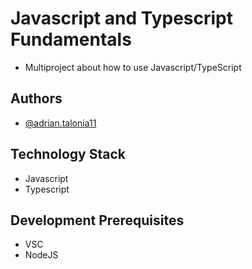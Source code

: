 # Javascript and Typescript Fundamentals

- Multiproject about how to use Javascript/TypeScript

## Authors

- [@adrian.talonia11](https://gitlab.com/adrian.talonia11)

## Technology Stack
- Javascript
- Typescript

## Development Prerequisites
- VSC
- NodeJS